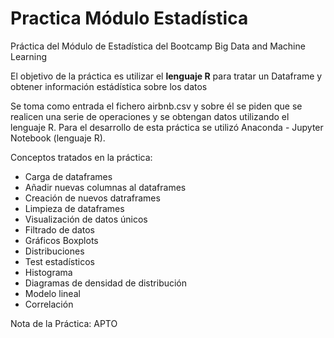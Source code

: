 # Practica Módulo Estadística
Práctica del Módulo de Estadística del Bootcamp Big Data and Machine Learning

El objetivo de la práctica es utilizar el **lenguaje R** para tratar un Dataframe y obtener información estádística sobre los datos

Se toma como entrada el fichero airbnb.csv y sobre él se piden que se realicen una serie de operaciones y se obtengan datos utilizando el lenguaje R. Para el desarrollo de esta práctica se utilizó Anaconda - Jupyter Notebook (lenguaje R).

Conceptos tratados en la práctica:

- Carga de dataframes
- Añadir nuevas columnas al dataframes
- Creación de nuevos datraframes
- Limpieza de dataframes
- Visualización de datos únicos
- Filtrado de datos
- Gráficos Boxplots
- Distribuciones
- Test estadísticos
- Histograma
- Diagramas de densidad de distribución
- Modelo lineal
- Correlación

Nota de la Práctica: APTO
